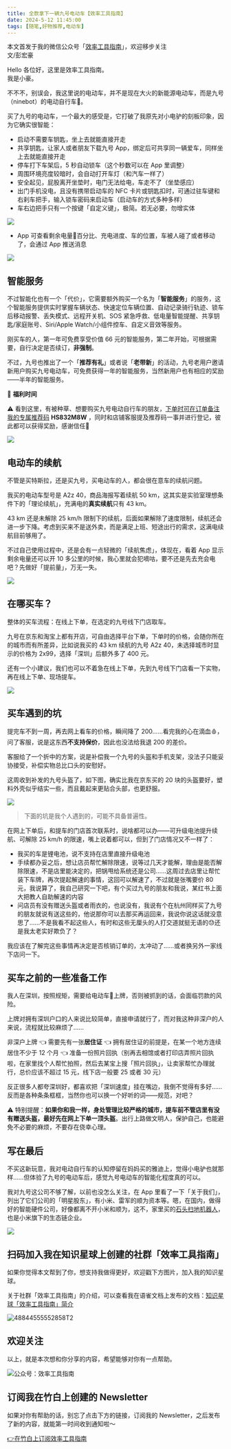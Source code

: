 ```yaml
---
title: 全款拿下一辆九号电动车【效率工具指南】
date: 2024-5-12 11:45:00               
tags: [随笔,好物推荐,电动车]                                                                               
---
```

本文首发于我的微信公众号「[效率工具指南](https://mp.weixin.qq.com/s/418hbw2h-FfGD5_ciCI0mA)」，欢迎移步关注          
文/彭宏豪

Hello 各位好，这里是效率工具指南。      
我是小豪。

不不不，别误会，我这里说的电动车，并不是现在大火的新能源电动车，而是九号（ninebot）的电动自行车🛵。  

买了九号的电动车，一个最大的感受是，它打破了我原先对小电驴的刻板印象，因为它确实很智能：    

- 启动不需要车钥匙，坐上去就能直接开走    
- 共享钥匙，让家人或者朋友下载九号 App，绑定后可共享同一辆爱车，同样坐上去就能直接开走        
- 停车打下车架后，5 秒自动锁车（这个秒数可以在 App 里调整） 
- 周围环境亮度较暗时，会自动打开车灯（和汽车一样了）
- 安全起见，屁股离开坐垫时，电门无法给电，车走不了（坐垫感应）
- 出门手机没电，且没有携带启动车的 NFC 卡片或钥匙扣时，可通过驻车键和右刹车把手，输入锁车密码来启动车（启动车的方式多种多样）   
- 车右边把手只有一个按键「自定义键」，极简。若无必要，勿增实体               

![](https://img.penghh.fun/2024/05/12/17155046970443.jpg)

- App 可查看剩余电量🔋百分比、充电进度、车的位置，车被人碰了或者移动了，会通过 App 推送消息   


![](https://img.penghh.fun/2024/05/12/img1578.jpg)

## 智能服务

不过智能化也有一个「代价」，它需要额外购买一个名为「**智能服务**」的服务，这个智能服务提供实时掌握车辆状态、快速定位车辆位置、自动记录骑行轨迹、锁车后移动报警、丢失模式、远程开关机、SOS 紧急呼救、低电量智能提醒、共享钥匙/家庭账号、Siri/Apple Watch/小组件控车、自定义音效等服务。  

刚买车的人，第一年可免费享受价值 66 元的智能服务，第二年开始，可根据需要，自行决定是否续订，**非强制**。  

不过，九号也推出了一个「**推荐有礼**」或者说「**老带新**」的活动，九号老用户邀请新用户购买九号电动车，可免费获得一年的智能服务，当然新用户也有相应的奖励——半年的智能服务。   

🎁 **福利时间**

⚠️ 看到这里，有被种草、想要购买九号电动自行车的朋友，<u>下单时可在订单备注我的专属推荐码</u> **HS832M8W** ，同时和店铺客服提及推荐码一事并进行登记，彼此都可以获得奖励，感谢信任🙏       

![](https://img.penghh.fun/2024/05/12/c13701f56a5c41a7a555e8717c5632f0.webp)

## 电动车的续航

不管是买特斯拉，还是买九号，买电动车的人，都会很在意车的续航问题。  

我买的电动车型号是 A2z 40，商品海报写着续航 50 km，这其实是实验室理想条件下的「理论续航」，充满电的**真实续航**只有 43 km。 

43 km 还是未解除 25 km/h 限制下的续航，后面如果解除了速度限制，续航还会进一步下降。考虑到买来不是送外卖，而是满足上班、短途出行的需求，这满电续航目前够用了。   

不过自己使用过程中，还是会有一点轻微的「续航焦虑」，体现在，看着 App 显示剩余电量还可以开 10 多公里的时候，我心里就会犯嘀咕，要不还是先去充会电吧？先做好「提前量」，万无一失。          

![](https://img.penghh.fun/2024/05/12/17155095824685.jpg)  

## 在哪买车？  

整体的买车流程：在线上下单，在选定的九号线下门店取车。   

九号在京东和淘宝上都有开店，可自由选择平台下单，下单时的价格，会随你所在的城市而有所差异，比如说我买的 43 km 续航的九号 A2z 40，未选择城市时显示的价格为 2x99，选择「深圳」后额外多了 400 元。      

还有一个小建议，我们也可以不着急在线上下单，先到九号线下门店看一下实物，再在线上下单、现场提车。       

![](https://img.penghh.fun/2024/05/12/17155084470715.jpg)

## 买车遇到的坑

提完车不到一周，再去网上看车的价格，瞬间降了 200……看完我的心在滴血🩸，问了客服，说是这东西**不支持保价**，因此也没法给我退 200 的差价。    

客服给了一个折中的方案，说是补偿我一个九号的头盔和手机支架，没法子只能妥协接受，补偿实物总比口头的安慰好。   

这周收到补发的九号头盔了，如下图，确实比我在京东买的 20 块的头盔要好，塑料外壳似乎结实一些，而且戴起来更贴合头部，也更舒服。  

![](https://img.penghh.fun/2024/05/12/img1552.JPG)

> 下面的坑是我个人遇到的，可能不具备普遍性。  

在网上下单后，和提车的门店首次联系时，说啥都可以办——可升级电池提升续航、可解除 25 km/h 的限速，嘴上说着都可以，但到了门店情况又不一样了：   

- 我买的车是锂电池，说不支持在店里直接升级电池  
- 手续都办妥之后，想让店员帮忙解除限速，说等过几天才能解，理由是能否解除限速，不是店里能决定的，把锅甩给系统还是公司……这周过去店里让帮忙装下车牌，再次提起解速的事情，这回可以解速了，不过就是张嘴要价 80 元，我说算了，我自己研究一下吧，有个买过九号的朋友和我说，某红书上面大把教人自助解速的内容
- 问店员有没有赠送头盔或者雨衣的，也说没有，我说有个在杭州同样买了九号的朋友就说有送这些的，他说那你可以去那买再运回来，我说你说这话就没意思了……不是我看不起这些人，有时和这些无厘头的人打交道就挺无语的😓还是我太老实好欺负了？   

我应该在了解完这些事情再决定是否核销订单的，太冲动了……或者换另外一家线下店问一下。             


## 买车之前的一些准备工作

我人在深圳，按照规矩，需要给电动车🛵上牌，否则被抓到的话，会面临罚款的风险。   

上牌对拥有深圳户口的人来说比较简单，直接申请就行了，而对我这种非深户的人来说，流程就比较麻烦了……    

非深户上牌 👈 需要先有一张**居住证** 👈 拥有居住证的前提是，在某一个地方连续居住不少于 12 个月 👈 准备一份照片回执（别再去相馆或者打印店弄照片回执啦，在家里找个人帮忙拍照，然后去某宝上搜「照片回执」，让卖家帮忙办理就行，总价应该不超过 15 元，线下店一般要 25 或者 30 元）      

反正很多人都夸深圳好，都喜欢把「深圳速度」挂在嘴边，我倒不觉得有多好……反而是各种条条框框，当然你也可以换一个好听的词——规范，对吧？   

⚠️ 特别提醒：**如果你和我一样，身处管理比较严格的城市，提车前不管店里有没有赠送头盔，最好先在网上下单一顶头盔**。出行上路做文明人，保护自己，也能避免不必要的麻烦，不要存在侥幸心理。        


## 写在最后  

不买这新玩意，我对电动自行车的认知停留在妈妈买的雅迪上，觉得小电驴也就那样……但体验了九号的电动车后，感觉九号电动车的智能化程度真的可以。     

我对九号这公司不够了解，以前也没怎么关注，在 App 里看了一下「关于我们」，列出了它们公司的「明星股东」，有小米、雷军的顺为资本等。嗯，在国内，做得好的智能硬件公司，好像都离不开小米和顺为，这不，家里买的[石头扫地机器人](https://mp.weixin.qq.com/s/wx2rEp2ve92dHKDaAYUcTw)，也是小米旗下的生态链企业。    

![](https://img.penghh.fun/2024/05/12/img1579.PNG)


## 扫码加入我在知识星球上创建的社群「效率工具指南」  

如果你觉得本文帮到了你，想支持我做得更好，欢迎戳下方图片，加入我的知识星球。     

关于社群「效率工具指南」的介绍，可以查看我在语雀文档上发布的文档：[知识星球「效率工具指南」简介](https://www.yuque.com/penghonghao/af0aai/glwrg2dl0dqlegi6?singleDoc#)    

![48844555552858T2](https://img.penghh.fun/2023/03/25/48844555552858t2.JPG)   

## 欢迎关注     

以上，就是本次想和你分享的内容，希望能够对你有一点帮助。     

![公众号：效率工具指南](https://img.penghh.fun/2021/05/28/gong-zhong-hao-wei-bu-er-wei-ma-dailogo.png)   

## 订阅我在竹白上创建的 Newsletter   

如果对你有帮助的话，别忘了点击下方的链接，订阅我的 Newsletter，之后发布了新的内容，就能第一时间收到通知啦～  

[👉在竹白上订阅效率工具指南](https://penghh.zhubai.love/)         




